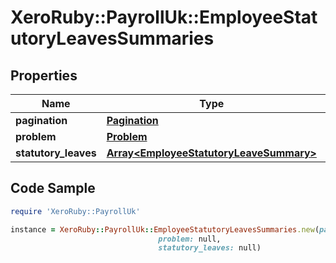 # XeroRuby::PayrollUk::EmployeeStatutoryLeavesSummaries

## Properties

Name | Type | Description | Notes
------------ | ------------- | ------------- | -------------
**pagination** | [**Pagination**](Pagination.md) |  | [optional] 
**problem** | [**Problem**](Problem.md) |  | [optional] 
**statutory_leaves** | [**Array&lt;EmployeeStatutoryLeaveSummary&gt;**](EmployeeStatutoryLeaveSummary.md) |  | [optional] 

## Code Sample

```ruby
require 'XeroRuby::PayrollUk'

instance = XeroRuby::PayrollUk::EmployeeStatutoryLeavesSummaries.new(pagination: null,
                                 problem: null,
                                 statutory_leaves: null)
```


